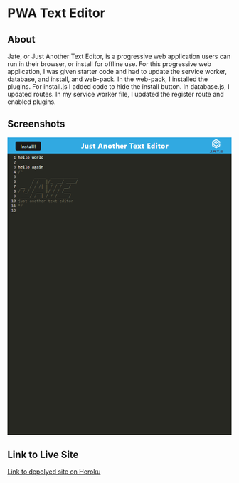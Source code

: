 # PWA Text Editor
## About
Jate, or Just Another Text Editor, is a progressive web application users can run in their browser, or install for offline use. 
For this progressive web application, I was given starter code and had to update the service worker, database, and install, and web-pack. In the web-pack, I installed the plugins. For install.js I added code to hide the install button. In database.js, I updated routes. In my service worker file, I updated the register route and enabled plugins.
## Screenshots
![Screenshot of the deployed site](./client/src/images/pwa-text-editor-ap.herokuapp.com_.png)
## Link to Live Site
[Link to depolyed site on Heroku](https://pwa-text-editor-ap.herokuapp.com/)